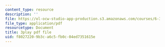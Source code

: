 ```yaml
---
content_type: resource
description: ''
file: https://ol-ocw-studio-app-production.s3.amazonaws.com/courses/6-370-the-battlecode-programming-competition-january-iap-2013/f80272209b3ca6c5fb0c04ed7351615e_dEXo0QyA-Rs.pdf
file_type: application/pdf
resourcetype: Document
title: 3play pdf file
uid: f8027220-9b3c-a6c5-fb0c-04ed7351615e
---
```

